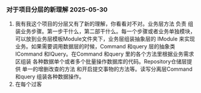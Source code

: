 ### 对于项目分层的新理解 2025-05-30

1. 我有我这个项目的分层又有了新的理解，你看看对不对。业务层方法 负责 组装业务步骤。第一步干什么，第二部干什么。每一个步骤或者业务单独模块，可以放到业务层模板Module文件夹下，业务层组装抽象层的 IModule 来实现业务。如果需要调用数据层的时候，Command 和query 层的抽象类 ICommand 和IQuery。在Command 和query 里的各个方法里根据业务需求区组装 各种数据单个或者多个批量操作数据库的代码。Repository仓储层提供 单一的增删改查的方法 和开启提交事物的方法等。读写分离层Command 和query  组装各种数据操作。
2. 在每个过客